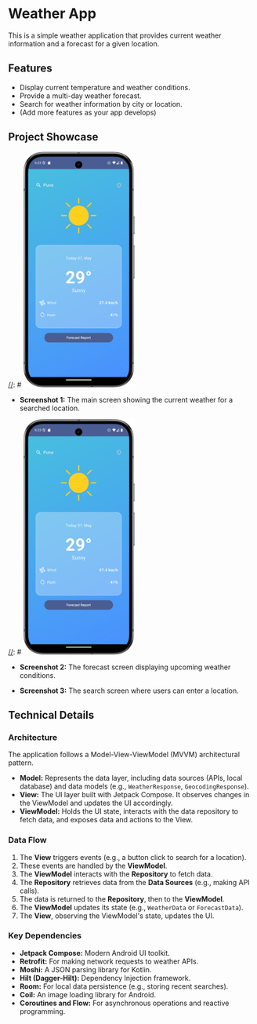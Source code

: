 # Weather App

This is a simple weather application that provides current weather information and a forecast for a given location.

## Features

*   Display current temperature and weather conditions.
*   Provide a multi-day weather forecast.
*   Search for weather information by city or location.
*   (Add more features as your app develops)

## Project Showcase

[//]: # <img src="screenshots/currentcityweather.png" height="480" />

*   **Screenshot 1:** The main screen showing the current weather for a searched location.

[//]: # <img src="screenshots/currentcityweather.png" height="480" />

*   **Screenshot 2:** The forecast screen displaying upcoming weather conditions.

[//]: # (Insert Screenshot 3: Search Screen here)

*   **Screenshot 3:** The search screen where users can enter a location.

## Technical Details

### Architecture

The application follows a Model-View-ViewModel (MVVM) architectural pattern.

*   **Model:** Represents the data layer, including data sources (APIs, local database) and data models (e.g., `WeatherResponse`, `GeocodingResponse`).
*   **View:** The UI layer built with Jetpack Compose. It observes changes in the ViewModel and updates the UI accordingly.
*   **ViewModel:** Holds the UI state, interacts with the data repository to fetch data, and exposes data and actions to the View.

### Data Flow

1.  The **View** triggers events (e.g., a button click to search for a location).
2.  These events are handled by the **ViewModel**.
3.  The **ViewModel** interacts with the **Repository** to fetch data.
4.  The **Repository** retrieves data from the **Data Sources** (e.g., making API calls).
5.  The data is returned to the **Repository**, then to the **ViewModel**.
6.  The **ViewModel** updates its state (e.g., `WeatherData` or `ForecastData`).
7.  The **View**, observing the ViewModel's state, updates the UI.

### Key Dependencies

*   **Jetpack Compose:** Modern Android UI toolkit.
*   **Retrofit:** For making network requests to weather APIs.
*   **Moshi:** A JSON parsing library for Kotlin.
*   **Hilt (Dagger-Hilt):** Dependency Injection framework.
*   **Room:** For local data persistence (e.g., storing recent searches).
*   **Coil:** An image loading library for Android.
*   **Coroutines and Flow:** For asynchronous operations and reactive programming.